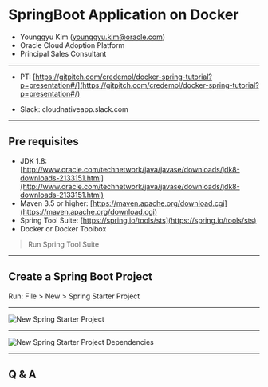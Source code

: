 SpringBoot Application on Docker 
===

* Younggyu Kim (younggyu.kim@oracle.com)
* Oracle Cloud Adoption Platform
* Principal Sales Consultant

---
<!-- .slide: class="center" -->
* PT: [https://gitpitch.com/credemol/docker-spring-tutorial?p=presentation#/](https://gitpitch.com/credemol/docker-spring-tutorial?p=presentation#/)

* Slack: cloudnativeapp.slack.com

---
## Pre requisites

* JDK 1.8: [http://www.oracle.com/technetwork/java/javase/downloads/jdk8-downloads-2133151.html](http://www.oracle.com/technetwork/java/javase/downloads/jdk8-downloads-2133151.html)
* Maven 3.5 or higher: [https://maven.apache.org/download.cgi](https://maven.apache.org/download.cgi)
* Spring Tool Suite: [https://spring.io/tools/sts](https://spring.io/tools/sts)
* Docker or Docker Toolbox

> Run Spring Tool Suite
---
## Create a Spring Boot Project

Run: File > New > Spring Starter Project

---
![New Spring Starter Project](https://user-images.githubusercontent.com/5771924/33048475-68d85cfc-ce9e-11e7-9056-27de3acef363.png)

---
![New Spring Starter Project Dependencies](https://user-images.githubusercontent.com/5771924/33048495-8ce01edc-ce9e-11e7-867f-d287025bc4e8.png)


---
<!-- .slide: class="center" -->
## Q & A
 


